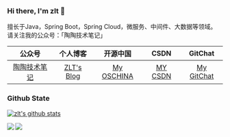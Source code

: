 ### Hi there, I'm zlt 👋
擅长于Java，Spring Boot，Spring Cloud，微服务、中间件、大数据等领域。 请关注我的公众号：「陶陶技术笔记」

|                            公众号                            | 个人博客 |  开源中国  | CSDN | GitChat |
| :----------------------------------------------------------: | :------: | :----: | :-----: | :-----: |
| [陶陶技术笔记](http://qiniu.zlt2000.cn/blog/20190902/M56cWjw7uNsc.png?imageslim) |  [ZLT's Blog](https://zlt2000.gitee.io/)  | [My OSCHINA](https://my.oschina.net/zlt2000) | [MY CSDN](https://blog.csdn.net/zlt2000)  | [My GitChat](https://gitbook.cn/gitchat/author/5b2362320398d50d7b7ab29e) |

### Github State
[![zlt's github stats](https://github-readme-stats.vercel.app/api?username=zlt2000&show_icons=true&theme=dracula)](https://github.com/zlt2000)

<a target="_blank" href="https://github.com/zlt2000/microservices-platform">
  <img align="left" src="https://github-readme-stats.vercel.app/api/pin/?username=zlt2000&repo=microservices-platform&theme=dracula" />
</a>

<a target="_blank" href="https://github.com/zlt2000/dubboSpringCloud">
  <img align="left" src="https://github-readme-stats.vercel.app/api/pin/?username=zlt2000&repo=dubboSpringCloud&theme=dracula" />
</a>
